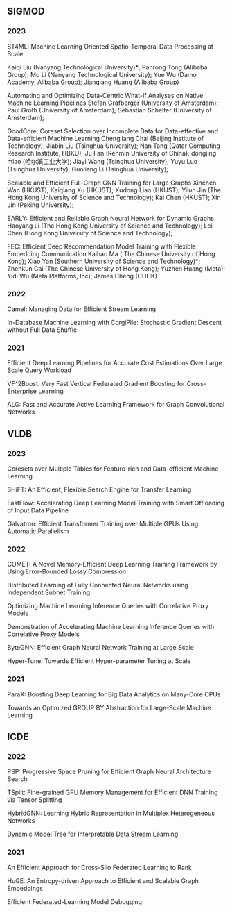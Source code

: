 ## SIGMOD 
### 2023

ST4ML: Machine Learning Oriented Spatio-Temporal Data Processing at Scale

Kaiqi Liu (Nanyang Technological University)*; Panrong Tong (Alibaba Group); Mo Li (Nanyang Technological University); Yue Wu (Damo Academy, Alibaba Group); Jianqiang Huang (Alibaba Group)


Automating and Optimizing Data-Centric What-If Analyses on Native Machine Learning Pipelines
Stefan Grafberger (University of Amsterdam); Paul Groth (University of Amsterdam); Sebastian Schelter (University of Amsterdam);

GoodCore: Coreset Selection over Incomplete Data for Data-effective and Data-efficient Machine Learning
Chengliang Chai (Beijing Institute of Technology); Jiabin Liu (Tsinghua University); Nan Tang (Qatar Computing Research Institute, HBKU); Ju Fan (Renmin University of China); dongjing miao (哈尔滨工业大学); Jiayi Wang (Tsinghua University); Yuyu Luo (Tsinghua University); Guoliang Li (Tsinghua University);

Scalable and Efficient Full-Graph GNN Training for Large Graphs
Xinchen Wan (HKUST); Kaiqiang Xu (HKUST); Xudong Liao (HKUST); Yilun Jin (The Hong Kong University of Science and Technology); Kai Chen (HKUST); Xin Jin (Peking University);

EARLY: Efficient and Reliable Graph Neural Network for Dynamic Graphs
Haoyang Li (The Hong Kong University of Science and Technology); Lei Chen (Hong Kong University of Science and Technology);

FEC: Efficient Deep Recommendation Model Training with Flexible Embedding Communication
Kaihao Ma ( The Chinese University of Hong Kong); Xiao Yan (Southern University of Science and Technology)*; Zhenkun Cai (The Chinese University of Hong Kong); Yuzhen Huang (Meta); Yidi Wu (Meta Platforms, Inc); James Cheng (CUHK)

### 2022

Camel: Managing Data for Efficient Stream Learning

In-Database Machine Learning with CorgiPile: Stochastic Gradient Descent without Full Data Shuffle

### 2021

Efficient Deep Learning Pipelines for Accurate Cost Estimations Over Large Scale Query Workload

VF^2Boost: Very Fast Vertical Federated Gradient Boosting for Cross-Enterprise Learning

ALG: Fast and Accurate Active Learning Framework for Graph Convolutional Networks

## VLDB

### 2023

Coresets over Multiple Tables for Feature-rich and Data-efficient Machine Learning

SHiFT: An Efficient, Flexible Search Engine for Transfer Learning

FastFlow: Accelerating Deep Learning Model Training with Smart Offloading of Input Data Pipeline

Galvatron: Efficient Transformer Training over Multiple GPUs Using Automatic Parallelism

### 2022

COMET: A Novel Memory-Efficient Deep Learning Training Framework by Using Error-Bounded Lossy Compression

Distributed Learning of Fully Connected Neural Networks using Independent Subnet Training

Optimizing Machine Learning Inference Queries with Correlative Proxy Models

Demonstration of Accelerating Machine Learning Inference Queries with Correlative Proxy Models

ByteGNN: Efficient Graph Neural Network Training at Large Scale

Hyper-Tune: Towards Efficient Hyper-parameter Tuning at Scale


### 2021

ParaX: Boosting Deep Learning for Big Data Analytics on Many-Core CPUs

Towards an Optimized GROUP BY Abstraction for Large-Scale Machine Learning



## ICDE

### 2022
PSP: Progressive Space Pruning for Efficient Graph Neural Architecture Search

TSplit: Fine-grained GPU Memory Management for Efficient DNN Training via Tensor Splitting

HybridGNN: Learning Hybrid Representation in Multiplex Heterogeneous Networks

Dynamic Model Tree for Interpretable Data Stream Learning

### 2021
An Efficient Approach for Cross-Silo Federated Learning to Rank

HuGE: An Entropy-driven Approach to Efficient and Scalable Graph Embeddings

Efficient Federated-Learning Model Debugging

